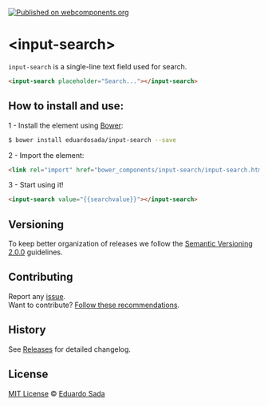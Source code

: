 [![Published on webcomponents.org](https://img.shields.io/badge/webcomponents.org-published-blue.svg)](https://www.webcomponents.org/element/eduardosada/input-search)

# \<input-search\>

`input-search` is a single-line text field used for search.

<!--
```
<custom-element-demo>
  <template>
    <link rel="import" href="input-search.html">
    <style>
      body input-search {
        border-radius: 22px;
        padding: 0 8px;
        font-family: sans-serif;
        display: inline-block;
        width: 50%;
      }
    </style>

    <next-code-block></next-code-block>
  </template>
</custom-element-demo>
```
-->

```html
<input-search placeholder="Search..."></input-search>
```

## How to install and use:

1 - Install the element using [Bower](http://bower.io/):

```sh
$ bower install eduardosada/input-search --save
```

2 -  Import the element:

```html
<link rel="import" href="bower_components/input-search/input-search.html">
```

3 - Start using it!
```html
<input-search value="{{searchvalue}}"></input-search>
```

## Versioning

To keep better organization of releases we follow the [Semantic Versioning 2.0.0](http://semver.org/) guidelines.

## Contributing
Report any [issue](https://github.com/eduardosada/input-search/issues/).
<br>
Want to contribute? [Follow these recommendations](https://github.com/eduardosada/input-search/blob/master/CONTRIBUTING.md).

## History
See [Releases](https://github.com/eduardosada/input-search/releases) for detailed changelog.

## License
[MIT License](https://github.com/eduardosada/input-search/blob/master/LICENSE.md) © [Eduardo Sada](https://github.com/eduardosada/)
